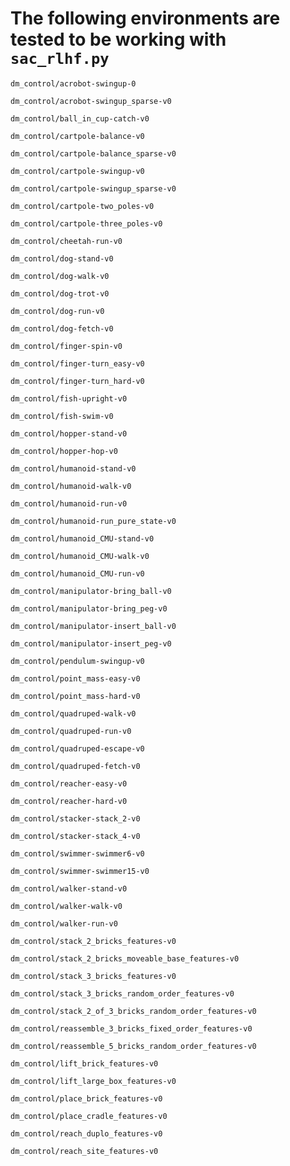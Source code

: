 # The following environments are tested to be working with ```sac_rlhf.py```
```
dm_control/acrobot-swingup-0
```
```
dm_control/acrobot-swingup_sparse-v0
```
```
dm_control/ball_in_cup-catch-v0
```
```
dm_control/cartpole-balance-v0
```
```
dm_control/cartpole-balance_sparse-v0
```
```
dm_control/cartpole-swingup-v0
```
```
dm_control/cartpole-swingup_sparse-v0
```
```
dm_control/cartpole-two_poles-v0
```
```
dm_control/cartpole-three_poles-v0
```
```
dm_control/cheetah-run-v0
```
```
dm_control/dog-stand-v0
```
```
dm_control/dog-walk-v0
```
```
dm_control/dog-trot-v0
```
```
dm_control/dog-run-v0
```
```
dm_control/dog-fetch-v0
```
```
dm_control/finger-spin-v0
```
```
dm_control/finger-turn_easy-v0
```
```
dm_control/finger-turn_hard-v0
```
```
dm_control/fish-upright-v0
```
```
dm_control/fish-swim-v0
```
```
dm_control/hopper-stand-v0
```
```
dm_control/hopper-hop-v0
```
```
dm_control/humanoid-stand-v0
```
```
dm_control/humanoid-walk-v0
```
```
dm_control/humanoid-run-v0
```
```
dm_control/humanoid-run_pure_state-v0
```
```
dm_control/humanoid_CMU-stand-v0
```
```
dm_control/humanoid_CMU-walk-v0
```
```
dm_control/humanoid_CMU-run-v0
```
```
dm_control/manipulator-bring_ball-v0
```
```
dm_control/manipulator-bring_peg-v0
```
```
dm_control/manipulator-insert_ball-v0
```
```
dm_control/manipulator-insert_peg-v0
```
```
dm_control/pendulum-swingup-v0
```
```
dm_control/point_mass-easy-v0
```
```
dm_control/point_mass-hard-v0
```
```
dm_control/quadruped-walk-v0
```
```
dm_control/quadruped-run-v0
```
```
dm_control/quadruped-escape-v0
```
```
dm_control/quadruped-fetch-v0
```
```
dm_control/reacher-easy-v0
```
```
dm_control/reacher-hard-v0
```
```
dm_control/stacker-stack_2-v0
```
```
dm_control/stacker-stack_4-v0
```
```
dm_control/swimmer-swimmer6-v0
```
```
dm_control/swimmer-swimmer15-v0
```
```
dm_control/walker-stand-v0
```
```
dm_control/walker-walk-v0
```
```
dm_control/walker-run-v0
```
```
dm_control/stack_2_bricks_features-v0
```
```
dm_control/stack_2_bricks_moveable_base_features-v0
```
```
dm_control/stack_3_bricks_features-v0
```
```
dm_control/stack_3_bricks_random_order_features-v0
```
```
dm_control/stack_2_of_3_bricks_random_order_features-v0
```
```
dm_control/reassemble_3_bricks_fixed_order_features-v0
```
```
dm_control/reassemble_5_bricks_random_order_features-v0
```
```
dm_control/lift_brick_features-v0
```
```
dm_control/lift_large_box_features-v0
```
```
dm_control/place_brick_features-v0
```
```
dm_control/place_cradle_features-v0
```
```
dm_control/reach_duplo_features-v0
```
```
dm_control/reach_site_features-v0
```
